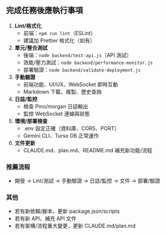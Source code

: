 ## 完成任務後應執行事項

1. **Lint/格式化**
   - 前端：`npm run lint`（ESLint）
   - 建議加 Prettier 格式化（如有）
2. **單元/整合測試**
   - 後端：`node backend/test-api.js`（API 測試）
   - 效能/壓力測試：`node backend/performance-monitor.js`
   - 部署驗證：`node backend/validate-deployment.js`
3. **手動驗證**
   - 前端功能、UI/UX、WebSocket 即時互動
   - Markdown 下載、複製、歷史查詢
4. **日誌/監控**
   - 檢查 Pino/morgan 日誌輸出
   - 監控 WebSocket 連線與狀態
5. **環境/部署檢查**
   - .env 設定正確（資料庫、CORS、PORT）
   - Gemini CLI、Turso DB 正常運作
6. **文件更新**
   - CLAUDE.md、plan.md、README.md 補充新功能/流程

### 推薦流程
- 開發 → Lint/測試 → 手動驗證 → 日誌/監控 → 文件 → 部署/驗證

### 其他
- 若有新依賴/腳本，更新 package.json/scripts
- 若有新 API，補充 API 文件
- 若有架構/流程重大變更，更新 CLAUDE.md/plan.md